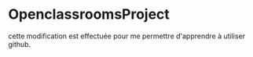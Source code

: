# OpenclassroomsProject
cette modification est effectuée pour me permettre d'apprendre à utiliser github.
